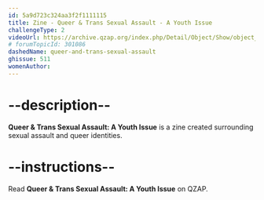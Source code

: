 ```yaml
---
id: 5a9d723c324aa3f2f1111115
title: Zine - Queer & Trans Sexual Assault - A Youth Issue
challengeType: 2
videoUrl: https://archive.qzap.org/index.php/Detail/Object/Show/object_id/15
# forumTopicId: 301086
dashedName: queer-and-trans-sexual-assault
ghissue: 511
womenAuthor: 
---
```


# --description--

__Queer & Trans Sexual Assault: A Youth Issue__ is a zine created surrounding sexual assault and queer identities.

# --instructions--

Read __Queer & Trans Sexual Assault: A Youth Issue__ on QZAP.